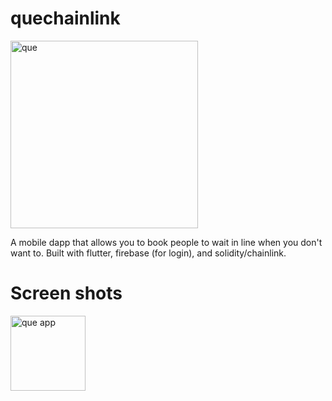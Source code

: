 # quechainlink
<img src="https://user-images.githubusercontent.com/41366455/169772422-2f0ba7c5-664a-4ecb-97f2-0556ed81e294.png" alt="que" width="300"/>

A mobile dapp that allows you to book people to wait in line when you don't want to. Built with flutter, firebase (for login), and solidity/chainlink.

# Screen shots
<img src="https://user-images.githubusercontent.com/41366455/169011506-a309e468-405b-48b6-b373-215e079b974e.png" alt="que app" width="120"/>

